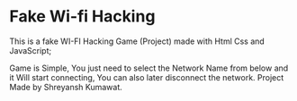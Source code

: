 # Fake Wi-fi Hacking

This is a fake WI-FI Hacking Game (Project) made with Html Css and JavaScript;

Game is Simple, You just need to select the Network Name from below and it Will start connecting, You can also later disconnect the network.
Project Made by Shreyansh Kumawat.
